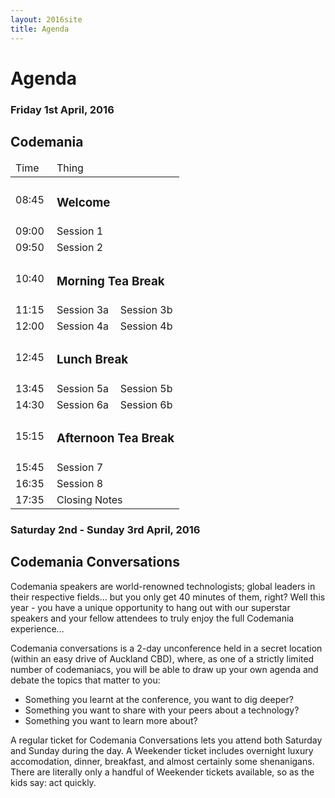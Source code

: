 ```yaml
---
layout: 2016site
title: Agenda
---
```


# Agenda

### Friday 1st April, 2016

## Codemania

<table class="agenda-table">
  <thead>
    <tr>
      <td width="50px">Time</td>
      <td colspan="2">Thing</td>
    </tr>
  </thead>
   <tbody>
    <tr>
      <td>08:45</td>
      <td colspan="2"><h3>Welcome</h3></td>
    </tr>
    <tr>
      <td>09:00</td>
      <td colspan="2">Session 1</td>
    </tr>
    <tr>
      <td>09:50</td>
      <td colspan="2">Session 2</td>
    </tr>
    <tr>
      <td>10:40</td>
      <td colspan="2"><h3>Morning Tea Break</h3></td>
    </tr>
    <tr>
      <td>11:15</td>
      <td>Session 3a</td>
      <td>Session 3b</td>
    </tr>
    <tr>
      <td>12:00</td>
      <td>Session 4a</td>
      <td>Session 4b</td>
    </tr>
    <tr>
      <td>12:45</td>
      <td colspan="2"><h3>Lunch Break</h3></td>
    </tr>
    <tr>
      <td>13:45</td>
      <td>Session 5a</td>
      <td>Session 5b</td>
    </tr>
    <tr>
      <td>14:30</td>
      <td>Session 6a</td>
      <td>Session 6b</td>
    </tr>
    <tr>
      <td>15:15</td>
      <td colspan="2"><h3>Afternoon Tea Break</h3></td>
    </tr>
    <tr>
      <td>15:45</td>
      <td colspan="2">Session 7</td>
    </tr>
    <tr>
      <td>16:35</td>
      <td colspan="2">Session 8</td>
    </tr>
    <tr>
      <td>17:35</td>
      <td colspan="2">Closing Notes</td>
    </tr>
  </tbody>
</table>

### Saturday 2nd - Sunday 3rd April, 2016

## Codemania Conversations

Codemania speakers are world-renowned technologists; global leaders in their respective fields... but you only get 40 minutes of them, right? Well this year - you have a unique opportunity to hang out with our superstar speakers and your fellow attendees to truly enjoy the full Codemania experience...

Codemania conversations is a 2-day unconference held in a secret location (within an easy drive of Auckland CBD), where, as one of a strictly limited number of codemaniacs, you will be able to draw up your own agenda and debate the topics that matter to you:

- Something you learnt at the conference, you want to dig deeper?
- Something you want to share with your peers about a technology?
- Something you want to learn more about?

A regular ticket for Codemania Conversations lets you attend both Saturday and Sunday during the day. A Weekender ticket includes overnight luxury accomodation, dinner, breakfast, and almost certainly some shenanigans. There are literally only a handful of Weekender tickets available, so as the kids say: act quickly.
